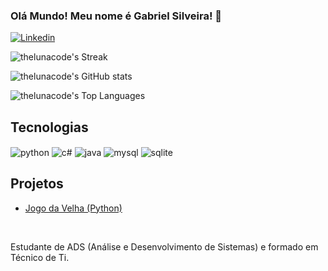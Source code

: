 ### Olá Mundo! Meu nome é Gabriel Silveira! 👋

[![Linkedin](https://img.shields.io/badge/LinkedIn-0077B5?style=for-the-badge&logo=linkedin&logoColor=white)](https://www.linkedin.com/in/gabriel-silveira-de-luna-a3a159297/)

![thelunacode's Streak](https://github-readme-streak-stats.herokuapp.com/?user=thelunacodes&theme=radical&hide_border=false&locale=pt-br)

![thelunacode's GitHub stats](https://github-readme-stats.vercel.app/api?username=thelunacodes&show_icons=true&theme=radical&locale=pt-br)

![thelunacode's Top Languages](https://github-readme-stats.vercel.app/api/top-langs/?username=thelunacodes&theme=radical&show_icons=true&hide_border=false&layout=compact&locale=pt-br)

## Tecnologias

<div style="display: inline_block">
    <img align="center" alt="python" src="https://img.shields.io/badge/Python-14354C?style=for-the-badge&logo=python&logoColor=white" />
    <img align="center" alt="c#" src="https://img.shields.io/badge/C%23-239120?style=for-the-badge&logo=c-sharp&logoColor=white" />
    <img align="center" alt="java" src="https://img.shields.io/badge/Java-ED8B00?style=for-the-badge&logo=openjdk&logoColor=white" />
    <img align="center" alt="mysql" src="https://img.shields.io/badge/MySQL-00000F?style=for-the-badge&logo=mysql&logoColor=white" />
    <img align="center" alt="sqlite" src="https://img.shields.io/badge/SQLite-07405E?style=for-the-badge&logo=sqlite&logoColor=white" />   
</div>

## Projetos
- [Jogo da Velha (Python)](https://github.com/thelunacodes/Jogo_da_Velha_Python)

<br/>

Estudante de ADS (Análise e Desenvolvimento de Sistemas) e formado em Técnico de Ti. 
